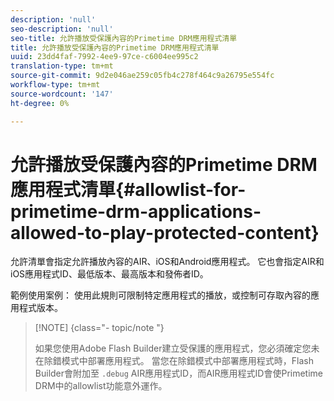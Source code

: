 ```yaml
---
description: 'null'
seo-description: 'null'
seo-title: 允許播放受保護內容的Primetime DRM應用程式清單
title: 允許播放受保護內容的Primetime DRM應用程式清單
uuid: 23dd4faf-7992-4ee9-97ce-c6004ee995c2
translation-type: tm+mt
source-git-commit: 9d2e046ae259c05fb4c278f464c9a26795e554fc
workflow-type: tm+mt
source-wordcount: '147'
ht-degree: 0%

---
```



# 允許播放受保護內容的Primetime DRM應用程式清單{#allowlist-for-primetime-drm-applications-allowed-to-play-protected-content}

允許清單會指定允許播放內容的AIR、iOS和Android應用程式。 它也會指定AIR和iOS應用程式ID、最低版本、最高版本和發佈者ID。

範例使用案例： 使用此規則可限制特定應用程式的播放，或控制可存取內容的應用程式版本。

>[!NOTE] {class=&quot;- topic/note &quot;}
>
>如果您使用Adobe Flash Builder建立受保護的應用程式，您必須確定您未在除錯模式中部署應用程式。 當您在除錯模式中部署應用程式時，Flash Builder會附加至 `.debug` AIR應用程式ID，而AIR應用程式ID會使Primetime DRM中的allowlist功能意外運作。

